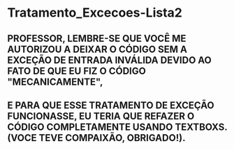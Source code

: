 # Tratamento_Excecoes-Lista2

## PROFESSOR, LEMBRE-SE QUE VOCÊ ME AUTORIZOU A DEIXAR O CÓDIGO SEM A EXCEÇÃO DE ENTRADA INVÁLIDA DEVIDO AO FATO DE QUE EU FIZ O CÓDIGO "MECANICAMENTE",
## E PARA QUE ESSE TRATAMENTO DE EXCEÇÃO FUNCIONASSE, EU TERIA QUE REFAZER O CÓDIGO COMPLETAMENTE USANDO TEXTBOXS. (VOCE TEVE COMPAIXÃO, OBRIGADO!).
